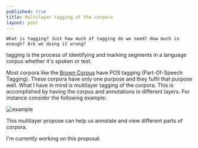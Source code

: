 ```yaml
---
published: true
title: Multilayer tagging of the corpora
layout: post
---
```

``What is tagging? Just how much of tagging do we need? How much is enough? Are we doing it wrong?``

tagging is the process of identifying and marking segments in a language corpus whether it's spoken or text. 

Most corpora like the <a href="https://en.wikipedia.org/wiki/Brown_Corpus">Brown Corpus</a> have POS tagging (Part-Of-Speech Tagging). These corpora have only one purpose and they fulfil that purpose well. What I have in mind is multilayer tagging of the corpora. This is accomplished by having the corpus and annotations in different layers. For instance consider the following example:

![example](http://blog.adelr.ir/images/layer.JPG)

This multilayer propose can help us annotate and view different parts of corpora.

I'm currently working on this proposal.